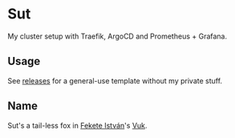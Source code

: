 # Sut

My cluster setup with Traefik, ArgoCD and Prometheus + Grafana.

## Usage

See [releases](https://github.com/valerauko/sut/releases) for a general-use template without my private stuff.

## Name

Sut's a tail-less fox in [Fekete István](https://en.wikipedia.org/wiki/Istv%C3%A1n_Fekete)'s [Vuk](https://en.wikipedia.org/wiki/Vuk_%28novel%29).
